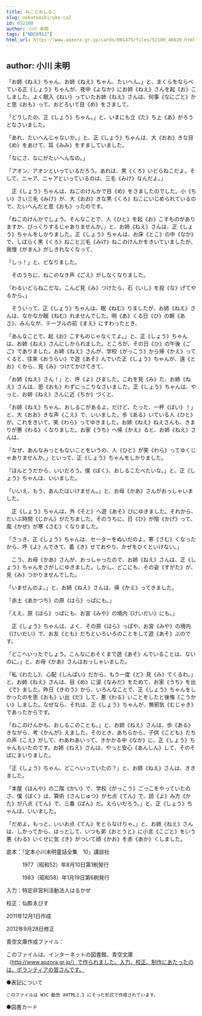```yaml
---
title: ねことおしるこ
slug: nekotooshiruko-ca2
id: 052100
author: 小川 未明
tags: ["NDCK913"]
html_url: https://www.aozora.gr.jp/cards/001475/files/52100_46620.html
---
```


## author: 小川 未明

「お姉《ねえ》ちゃん、お姉《ねえ》ちゃん、たいへん。」と、まくらをならべている正《しょう》ちゃんが、夜中《よなか》にお姉《ねえ》さんを起《お》こしました。よく眠入《ねい》っていたお姉《ねえ》さんは、何事《なにごと》かと思《おも》って、おどろいて目《め》をさまして、

「どうしたの、正《しょう》ちゃん。」と、いまにも立《た》ち上《あ》がろうとなさいました。

「あれ、たいへんじゃないか。」と、正《しょう》ちゃんは、大《おお》きな目《め》をあけて、耳《みみ》をすましていました。

「なにさ、なにがたいへんなの。」

「アオン、アオンといっているだろう。あれは、黒《くろ》いどらねこだよ。そして、ニャア、ニャアといっているのは、三毛《みけ》なんだよ。」

　正《しょう》ちゃんは、ねこのけんかで目《め》をさましたのでした。小《ちい》さい三毛《みけ》が、大《おお》きな黒《くろ》ねこにいじめられているので、たいへんだと思《おも》ったのです。

「ねこのけんかでしょう。そんなことで、人《ひと》を起《お》こすものがありますか、びっくりするじゃありませんか。」と、お姉《ねえ》さんは、正《しょう》ちゃんをしかりました。正《しょう》ちゃんは、お床《とこ》の中《なか》で、しばらく黒《くろ》ねこと三毛《みけ》ねこのけんかをきいていましたが、我慢《がまん》がしきれなくなって、

「しっ！」と、どなりました。

　そのうちに、ねこのなき声《ごえ》がしなくなりました。

「わるいどらねこだな。こんど見《み》つけたら、石《いし》を投《な》げてやるから。」

　そういって、正《しょう》ちゃんは、眠《ねむ》りましたが、お姉《ねえ》さんは、なかなか眠《ねむ》れませんでした。明《あ》くる日《ひ》の朝《あさ》、みんなが、テーブルの前《まえ》にすわったとき、

「あんなことで、起《お》こすものじゃなくてよ。」と、正《しょう》ちゃんは、お姉《ねえ》さんにしかられました。ところが、その日《ひ》の午後《ごご》でありました。お姉《ねえ》さんが、学校《がっこう》から帰《かえ》ってくると、往来《おうらい》で遊《あそ》んでいた正《しょう》ちゃんが、遠《とお》くから、見《み》つけてかけてきて、

「お姉《ねえ》さん！」と、呼《よ》びました。これを見《み》た、お姉《ねえ》さんは、思《おも》わずにっこりなさいました。正《しょう》ちゃんは、やっと、お姉《ねえ》さんに近《ちか》づくと、

「お姉《ねえ》ちゃん、おしるこがあるよ。だけど、たった、一杯《ぱい》！」と、大《おお》きな声《こえ》で、いいました。歩《ある》いている人《ひと》が、これをきいて、笑《わら》ってゆきました。お姉《ねえ》ねえさんも、きまりが悪《わる》くなりました。お家《うち》へ帰《かえ》ると、お姉《ねえ》さんは、

「なぜ、あんなみっともないことをいうの、人《ひと》が笑《わら》ってゆくじゃありませんか。」といって、正《しょう》ちゃんをしかりました。

「ほんとうだから、いいだろう。僕《ぼく》、おしるこたべたいな。」と、正《しょう》ちゃんは、いいました。

「いいえ、もう、あんたはいけません。」と、お母《かあ》さんがおっしゃいました。

　正《しょう》ちゃんは、外《そと》へ遊《あそ》びにゆきました。それから、だいぶ時間《じかん》がたちました。そのうちに、日《ひ》が陰《かげ》って、風《かぜ》が寒《さむ》くなりました。

「さっき、正《しょう》ちゃんは、セーターをぬいだのよ。寒《さむ》くなったから、呼《よ》んできて、着《き》せておやり、かぜをひくといけない。」

　こう、お母《かあ》さんが、おっしゃったので、お姉《ねえ》さんは、正《しょう》ちゃんをさがしにゆきました。しかし、どこにも、その姿《すがた》が、見《み》つかりませんでした。

「いませんのよ。」と、お姉《ねえ》さんは、帰《かえ》ってきました。

「赤土《あかつち》の原《はら》っぱにも。」

「ええ、原《はら》っぱにも、お宮《みや》の境内《けいだい》にも。」

　正《しょう》ちゃんは、よく、その原《はら》っぱや、お宮《みや》の境内《けいだい》で、お友《とも》だちといろいろのことをして遊《あそ》ぶのです。

「どこへいったでしょう。こんなにおそくまで遊《あそ》んでいることは、ないのに。」と、お母《かあ》さんはおっしゃいました。

「私《わたし》、心配《しんぱい》だから、もう一度《ど》見《み》てくるわ。」と、お姉《ねえ》さんは、目《め》に涙《なみだ》をためて、お家《うち》を出《で》ました。昨日《きのう》から、いろんなことで、正《しょう》ちゃんをしかったのを思《おも》い出《だ》して、悪《わる》いことをしたと後悔《こうかい》しました。なぜなら、それは、正《しょう》ちゃんが、無邪気《むじゃき》であったからです。

「ねこのけんかも、おしるこのことも。」と、お姉《ねえ》さんは、歩《ある》きながら、考《かんが》えました。そのとき、あちらから、子供《こども》たちの声《こえ》がして、わあわあいって、きかかる中《なか》に、正《しょう》ちゃんもいたのです。お姉《ねえ》さんは、やっと安心《あんしん》して、そのそばにまいりました。

「正《しょう》ちゃん、どこへいっていたの？」と、お姉《ねえ》さんは、ききました。

「本屋《ほんや》の二階《かい》で、学校《がっこう》ごっこをやっていたのさ、僕《ぼく》は、算術《さんじゅつ》が七点《てん》で、読《よ》み方《かた》が八点《てん》で、三番《ばん》だ。えらいだろう。」と、正《しょう》ちゃんは、いいました。

「だめよ。もっと、いいお点《てん》をとらなけりゃ。」と、お姉《ねえ》さんは、しかってから、はっとして、いつも弟《おとうと》に小言《こごと》をいう悪《わる》いくせに気《き》がついて顔《かお》を赤《あか》くしました。













底本：「定本小川未明童話全集　10」講談社

　　　1977（昭和52）年8月10日第1刷発行

　　　1983（昭和58）年1月19日第6刷発行

入力：特定非営利活動法人はるかぜ

校正：仙酔ゑびす

2011年12月1日作成

2012年9月28日修正

青空文庫作成ファイル：

このファイルは、インターネットの図書館、青空文庫（http://www.aozora.gr.jp/）で作られました。入力、校正、制作にあたったのは、ボランティアの皆さんです。











●表記について


	このファイルは W3C 勧告 XHTML1.1 にそった形式で作成されています。







●図書カード